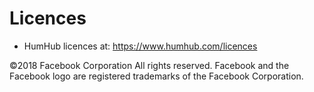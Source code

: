 # Licences

- HumHub licences at: https://www.humhub.com/licences


©2018 Facebook Corporation All rights reserved. Facebook and the Facebook logo are registered trademarks of the Facebook Corporation.
